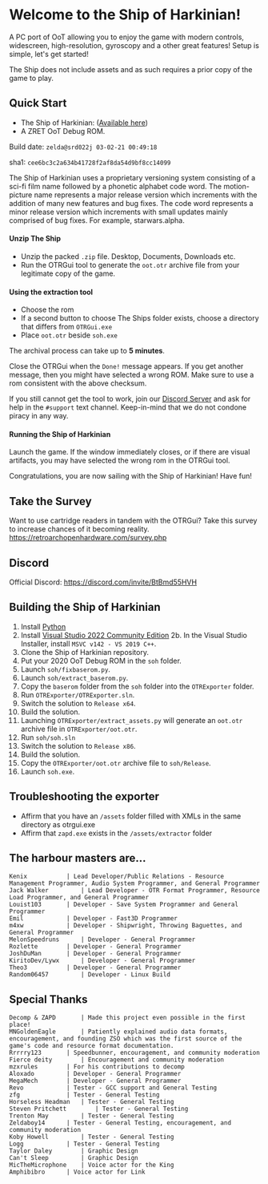 # Welcome to the Ship of Harkinian!

A PC port of OoT allowing you to enjoy the game with modern controls, widescreen, high-resolution, gyroscopy and a other great features! Setup is simple, let's get started!

The Ship does not include assets and as such requires a prior copy of the game to play.

## Quick Start

- The Ship of Harkinian: ([Available here](https://github.com/HarbourMasters/Shipwright/releases/latest))
- A ZRET OoT Debug ROM.

Build date: `zelda@srd022j 03-02-21 00:49:18`

sha1: `cee6bc3c2a634b41728f2af8da54d9bf8cc14099`

The Ship of Harkinian uses a proprietary versioning system consisting of a sci-fi film name followed by a phonetic alphabet code word. The motion-picture name represents a major release version which increments with the addition of many new features and bug fixes. The code word represents a minor release version which increments with small updates mainly comprised of bug fixes. For example, starwars.alpha.

#### Unzip The Ship

* Unzip the packed `.zip` file. Desktop, Documents, Downloads etc.
* Run the OTRGui tool to generate the `oot.otr` archive file from your legitimate copy of the game.

#### Using the extraction tool

* Choose the rom
* If a second button to choose The Ships folder exists, choose a directory that differs from `OTRGui.exe`
* Place `oot.otr` beside `soh.exe`

The archival process can take up to **5 minutes**.

Close the OTRGui when the `Done!` message appears.
If you get another message, then you might have selected a wrong ROM. Make sure to use a rom consistent with the above checksum.

If you still cannot get the tool to work, join our [Discord Server](https://discord.com/invite/BtBmd55HVH) and ask for help in the `#support` text channel. Keep-in-mind that we do not condone piracy in any way.

#### Running the Ship of Harkinian

Launch the game. If the window immediately closes, or if there are visual artifacts, you may have selected the wrong rom in the OTRGui tool. 

Congratulations, you are now sailing with the Ship of Harkinian! Have fun!

## Take the Survey
Want to use cartridge readers in tandem with the OTRGui?
Take this survey to increase chances of it becoming reality.
https://retroarchopenhardware.com/survey.php

## Discord

Official Discord: https://discord.com/invite/BtBmd55HVH

## Building the Ship of Harkinian

 1. Install [Python](https://www.python.org/ftp/python/3.10.2/python-3.10.2-amd64.exe)
 2. Install [Visual Studio 2022 Community Edition](https://visualstudio.microsoft.com/vs/community/)
 2b. In the Visual Studio Installer, install `MSVC v142 - VS 2019 C++`.
 4. Clone the Ship of Harkinian repository.
 5. Put your 2020 OoT Debug ROM in the `soh` folder.
 6. Launch `soh/fixbaserom.py`.
 7. Launch `soh/extract_baserom.py`.
 8. Copy the `baserom` folder from the `soh` folder into the `OTRExporter` folder.
 9. Run `OTRExporter/OTRExporter.sln`.
 10. Switch the solution to `Release x64`.
 11. Build the solution. 
 12. Launching `OTRExporter/extract_assets.py` will generate an `oot.otr` archive file in `OTRExporter/oot.otr`.
 13. Run `soh/soh.sln`
 14. Switch the solution to `Release x86`.
 15. Build the solution.
 16. Copy the `OTRExporter/oot.otr` archive file to `soh/Release`.
 17. Launch `soh.exe`.

## Troubleshooting the exporter
- Affirm that you have an `/assets` folder filled with XMLs in the same directory as otrgui.exe
- Affirm that `zapd.exe` exists in the `/assets/extractor` folder


## The harbour masters are...

    Kenix 			| Lead Developer/Public Relations - Resource Management Programmer, Audio System Programmer, and General Programmer
    Jack Walker 		| Lead Developer - OTR Format Programmer, Resource Load Programmer, and General Programmer
    Louist103 		| Developer - Save System Programmer and General Programmer
    Emil 			| Developer - Fast3D Programmer
    m4xw 			| Developer - Shipwright, Throwing Baguettes, and General Programmer
    MelonSpeedruns 		| Developer - General Programmer
    Rozlette 		| Developer - General Programmer
    JoshDuMan 		| Developer - General Programmer
    KiritoDev/Lywx 		| Developer - General Programmer
    Theo3 			| Developer - General Programmer
	Random06457  		| Developer - Linux Build

## Special Thanks

    Decomp & ZAPD 		| Made this project even possible in the first place!
    MNGoldenEagle 		| Patiently explained audio data formats, encouragement, and founding ZSO which was the first source of the game's code and resource format documentation.
    Rrrrry123 		| Speedbunner, encouragement, and community moderation
    Fierce deity 		| Encouragement and community moderation
    mzxrules		| For his contributions to decomp
    Aloxado 		| Developer - General Programmer
    MegaMech 		| Developer - General Programmer
	Revo 			| Tester - GCC support and General Testing
	zfg 			| Tester - General Testing
	Horseless Headman 	| Tester - General Testing
    Steven Pritchett        | Tester - General Testing
	Trenton May 		| Tester - General Testing
	Zeldaboy14 		| Tester - General Testing, encouragement, and community moderation
	Koby Howell 		| Tester - General Testing
	Logg 			| Tester - General Testing
	Taylor Daley		| Graphic Design
	Can't Sleep 		| Graphic Design
    MicTheMicrophone 	| Voice actor for the King
    Amphibibro		| Voice actor for Link
